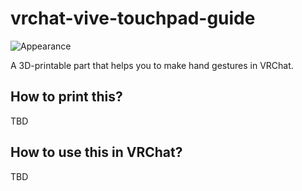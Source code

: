 # vrchat-vive-touchpad-guide
![Appearance](https://raw.githubusercontent.com/yousuke23586/vrchat-vive-touchpad-guide/master/img/appearance.png)

A 3D-printable part that helps you to make hand gestures in VRChat.

## How to print this?
TBD

## How to use this in VRChat?
TBD
